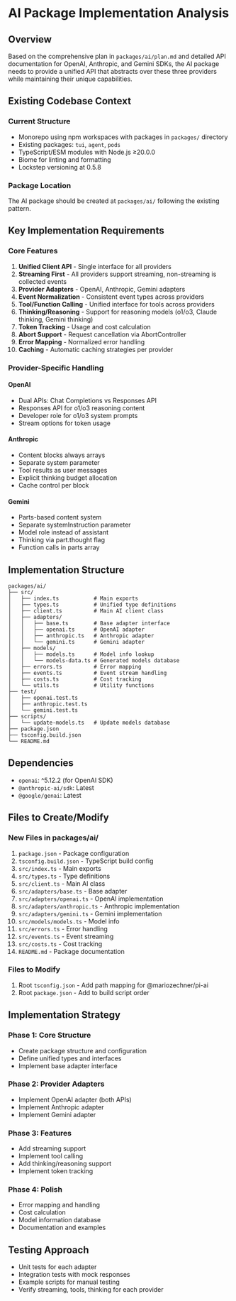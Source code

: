 # AI Package Implementation Analysis

## Overview
Based on the comprehensive plan in `packages/ai/plan.md` and detailed API documentation for OpenAI, Anthropic, and Gemini SDKs, the AI package needs to provide a unified API that abstracts over these three providers while maintaining their unique capabilities.

## Existing Codebase Context

### Current Structure
- Monorepo using npm workspaces with packages in `packages/` directory
- Existing packages: `tui`, `agent`, `pods`
- TypeScript/ESM modules with Node.js ≥20.0.0
- Biome for linting and formatting
- Lockstep versioning at 0.5.8

### Package Location
The AI package should be created at `packages/ai/` following the existing pattern.

## Key Implementation Requirements

### Core Features
1. **Unified Client API** - Single interface for all providers
2. **Streaming First** - All providers support streaming, non-streaming is collected events
3. **Provider Adapters** - OpenAI, Anthropic, Gemini adapters
4. **Event Normalization** - Consistent event types across providers
5. **Tool/Function Calling** - Unified interface for tools across providers
6. **Thinking/Reasoning** - Support for reasoning models (o1/o3, Claude thinking, Gemini thinking)
7. **Token Tracking** - Usage and cost calculation
8. **Abort Support** - Request cancellation via AbortController
9. **Error Mapping** - Normalized error handling
10. **Caching** - Automatic caching strategies per provider

### Provider-Specific Handling

#### OpenAI
- Dual APIs: Chat Completions vs Responses API
- Responses API for o1/o3 reasoning content
- Developer role for o1/o3 system prompts
- Stream options for token usage

#### Anthropic  
- Content blocks always arrays
- Separate system parameter
- Tool results as user messages
- Explicit thinking budget allocation
- Cache control per block

#### Gemini
- Parts-based content system
- Separate systemInstruction parameter
- Model role instead of assistant
- Thinking via part.thought flag
- Function calls in parts array

## Implementation Structure

```
packages/ai/
├── src/
│   ├── index.ts           # Main exports
│   ├── types.ts           # Unified type definitions
│   ├── client.ts          # Main AI client class
│   ├── adapters/
│   │   ├── base.ts        # Base adapter interface
│   │   ├── openai.ts      # OpenAI adapter
│   │   ├── anthropic.ts   # Anthropic adapter
│   │   └── gemini.ts      # Gemini adapter
│   ├── models/
│   │   ├── models.ts      # Model info lookup
│   │   └── models-data.ts # Generated models database
│   ├── errors.ts          # Error mapping
│   ├── events.ts          # Event stream handling
│   ├── costs.ts           # Cost tracking
│   └── utils.ts           # Utility functions
├── test/
│   ├── openai.test.ts
│   ├── anthropic.test.ts
│   └── gemini.test.ts
├── scripts/
│   └── update-models.ts   # Update models database
├── package.json
├── tsconfig.build.json
└── README.md
```

## Dependencies
- `openai`: ^5.12.2 (for OpenAI SDK)
- `@anthropic-ai/sdk`: Latest
- `@google/genai`: Latest

## Files to Create/Modify

### New Files in packages/ai/
1. `package.json` - Package configuration
2. `tsconfig.build.json` - TypeScript build config
3. `src/index.ts` - Main exports
4. `src/types.ts` - Type definitions
5. `src/client.ts` - Main AI class
6. `src/adapters/base.ts` - Base adapter
7. `src/adapters/openai.ts` - OpenAI implementation
8. `src/adapters/anthropic.ts` - Anthropic implementation
9. `src/adapters/gemini.ts` - Gemini implementation
10. `src/models/models.ts` - Model info
11. `src/errors.ts` - Error handling
12. `src/events.ts` - Event streaming
13. `src/costs.ts` - Cost tracking
14. `README.md` - Package documentation

### Files to Modify
1. Root `tsconfig.json` - Add path mapping for @mariozechner/pi-ai
2. Root `package.json` - Add to build script order

## Implementation Strategy

### Phase 1: Core Structure
- Create package structure and configuration
- Define unified types and interfaces
- Implement base adapter interface

### Phase 2: Provider Adapters
- Implement OpenAI adapter (both APIs)
- Implement Anthropic adapter
- Implement Gemini adapter

### Phase 3: Features
- Add streaming support
- Implement tool calling
- Add thinking/reasoning support
- Implement token tracking

### Phase 4: Polish
- Error mapping and handling
- Cost calculation
- Model information database
- Documentation and examples

## Testing Approach
- Unit tests for each adapter
- Integration tests with mock responses
- Example scripts for manual testing
- Verify streaming, tools, thinking for each provider